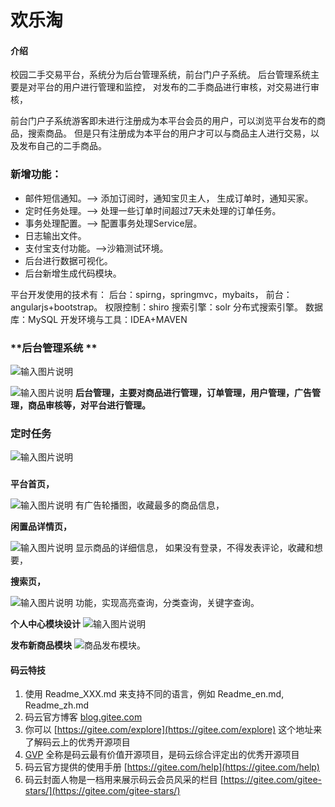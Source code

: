 # 欢乐淘

#### 介绍
校园二手交易平台，系统分为后台管理系统，前台门户子系统。
后台管理系统主要是对平台的用户进行管理和监控，
对发布的二手商品进行审核，对交易进行审核，

前台门户子系统游客即未进行注册成为本平台会员的用户，可以浏览平台发布的商品，搜索商品。
但是只有注册成为本平台的用户才可以与商品主人进行交易，以及发布自己的二手商品。

### 新增功能：
- 邮件短信通知。--> 添加订阅时，通知宝贝主人， 生成订单时，通知买家。
- 定时任务处理。--> 处理一些订单时间超过7天未处理的订单任务。
- 事务处理配置。--> 配置事务处理Service层。
- 日志输出文件。
- 支付宝支付功能。-->沙箱测试环境。
- 后台进行数据可视化。
- 后台新增生成代码模块。



平台开发使用的技术有：
后台：spirng，springmvc，mybaits，
前台：angularjs+bootstrap。
权限控制：shiro
搜索引擎：solr 分布式搜索引擎。
数据库：MySQL
开发环境与工具：IDEA+MAVEN


###  **后台管理系统 **
![输入图片说明](https://images.gitee.com/uploads/images/2020/0821/095643_4a12e897_5362924.png "屏幕截图.png")

 

![输入图片说明](https://images.gitee.com/uploads/images/2020/0117/001819_cc11a052_5362924.png "后台管理.png")
 **后台管理，主要对商品进行管理，订单管理，用户管理，广告管理，商品审核等，对平台进行管理。** 

### 定时任务
![输入图片说明](https://images.gitee.com/uploads/images/2020/0925/131504_ecd7e8e0_5362924.png "定时任务.png")

### 
 **平台首页，** 

![输入图片说明](https://images.gitee.com/uploads/images/2020/0117/001852_1afff768_5362924.png "平台首页.png")
有广告轮播图，收藏最多的商品信息，



 **闲置品详情页，** 

![输入图片说明](https://images.gitee.com/uploads/images/2020/0117/001924_42864fa3_5362924.png "闲置品详情页.png")
显示商品的详细信息， 如果没有登录，不得发表评论，收藏和想要，


 **搜索页，** 

![输入图片说明](https://images.gitee.com/uploads/images/2020/0117/002350_5203f6d0_5362924.png "搜索页.png")
功能，实现高亮查询，分类查询，关键字查询。

 **个人中心模块设计** 
![输入图片说明](https://images.gitee.com/uploads/images/2020/0220/141142_cf83bfa3_5362924.png "personalinfo.png")

 **发布新商品模块** 
![商品发布模块。](https://images.gitee.com/uploads/images/2020/0220/141225_808773c0_5362924.png "personalrele.png")

#### 码云特技

1.  使用 Readme\_XXX.md 来支持不同的语言，例如 Readme\_en.md, Readme\_zh.md
2.  码云官方博客 [blog.gitee.com](https://blog.gitee.com)
3.  你可以 [https://gitee.com/explore](https://gitee.com/explore) 这个地址来了解码云上的优秀开源项目
4.  [GVP](https://gitee.com/gvp) 全称是码云最有价值开源项目，是码云综合评定出的优秀开源项目
5.  码云官方提供的使用手册 [https://gitee.com/help](https://gitee.com/help)
6.  码云封面人物是一档用来展示码云会员风采的栏目 [https://gitee.com/gitee-stars/](https://gitee.com/gitee-stars/)
